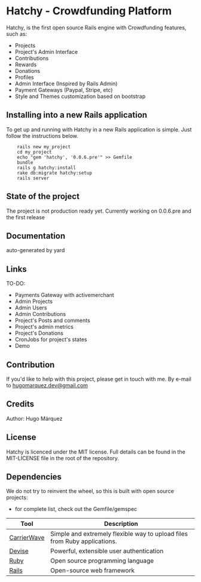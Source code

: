 # Hatchy - Crowdfunding Platform

Hatchy, is the first open source Rails engine with Crowdfunding features, such as:
* Projects
* Project's Admin Interface
* Contributions
* Rewards
* Donations
* Profiles
* Admin Interface (Inspired by Rails Admin)
* Payment Gateways (Paypal, Stripe, etc)
* Style and Themes customization based on bootstrap

## Installing into a new Rails application
To get up and running with Hatchy in a new Rails application is simple. Just follow the instructions below.
		
		rails new my_project
		cd my_project
		echo "gem 'hatchy', '0.0.6.pre'" >> Gemfile
		bundle
		rails g hatchy:install
		rake db:migrate hatchy:setup
		rails server

## State of the project
The project is not production ready yet.
Currently working on 0.0.6.pre and the first release

## Documentation
auto-generated by yard

## Links
TO-DO:
* Payments Gateway with activemerchant
* Admin Projects
* Admin Users
* Admin Contributions
* Project's Posts and comments
* Project's admin metrics
* Project's Donations
* CronJobs for project's states
* Demo

## Contribution
If you'd like to help with this project, please get in touch with me. By e-mail to hugomarquez.dev@gmail.com

## Credits
Author: Hugo Márquez


## License
Hatchy is licenced under the MIT license. Full details can be found in the MIT-LICENSE file in the root of the repository.

## Dependencies
We do not try to reinvent the wheel, so this is built with open source projects:
* for complete list, check out the Gemfile/gemspec

Tool                  | Description
--------------------- | -----------
[CarrierWave]         | Simple and extremely flexible way to upload files from Ruby applications.
[Devise]              | Powerful, extensible user authentication
[Ruby]                | Open source programming language
[Rails]               | Open-source web framework

[CarrierWave]: https://github.com/carrierwaveuploader/carrierwave
[Devise]: https://github.com/plataformatec/devise
[Ruby]: https://www.ruby-lang.org/en/
[Rails]: http://rubyonrails.org/